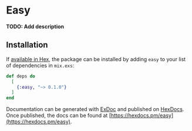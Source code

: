 # Easy

**TODO: Add description**

## Installation

If [available in Hex](https://hex.pm/docs/publish), the package can be installed
by adding `easy` to your list of dependencies in `mix.exs`:

```elixir
def deps do
  [
    {:easy, "~> 0.1.0"}
  ]
end
```

Documentation can be generated with [ExDoc](https://github.com/elixir-lang/ex_doc)
and published on [HexDocs](https://hexdocs.pm). Once published, the docs can
be found at [https://hexdocs.pm/easy](https://hexdocs.pm/easy).

